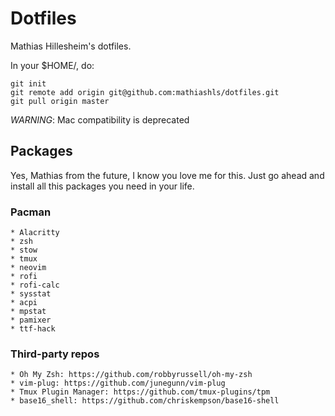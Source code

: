 # Dotfiles

Mathias Hillesheim's dotfiles.

In your $HOME/, do:
```
git init
git remote add origin git@github.com:mathiashls/dotfiles.git
git pull origin master
```

*WARNING*: Mac compatibility is deprecated


## Packages
Yes, Mathias from the future, I know you love me for this. Just go ahead and
install all this packages you need in your life.

### Pacman
    * Alacritty
    * zsh
    * stow
    * tmux
    * neovim
    * rofi
    * rofi-calc
    * sysstat
    * acpi
    * mpstat
    * pamixer
    * ttf-hack
### Third-party repos
    * Oh My Zsh: https://github.com/robbyrussell/oh-my-zsh
    * vim-plug: https://github.com/junegunn/vim-plug
    * Tmux Plugin Manager: https://github.com/tmux-plugins/tpm
    * base16_shell: https://github.com/chriskempson/base16-shell
